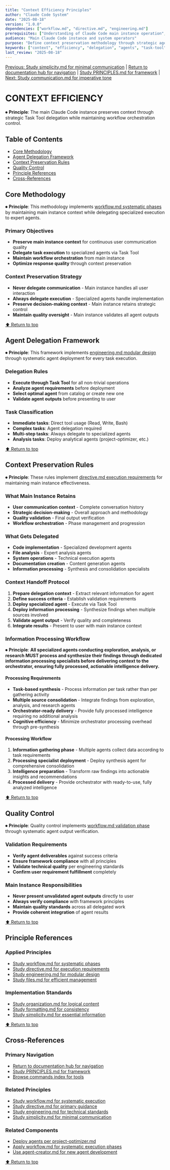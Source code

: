 ```yaml
---
title: "Context Efficiency Principles"
author: "Claude Code System"
date: "2025-08-18"
version: "1.0.0"
dependencies: ["workflow.md", "directive.md", "engineering.md"]
prerequisites: ["Understanding of Claude Code main instance operation", "Task Tool usage"]
audience: "Main Claude Code instance and system operators"
purpose: "Define context preservation methodology through strategic agent delegation"
keywords: ["context", "efficiency", "delegation", "agents", "task-tool", "optimization"]
last_review: "2025-08-18"
---
```


[Previous: Study simplicity.md for minimal communication](simplicity.md) | [Return to documentation hub for navigation](../index.md) | [Study PRINCIPLES.md for framework](../PRINCIPLES.md) | [Next: Study communication.md for imperative tone](communication.md)

# CONTEXT EFFICIENCY

⏺ **Principle**: The main Claude Code instance preserves context through strategic Task Tool delegation while maintaining workflow orchestration control.

## Table of Contents
- [Core Methodology](#core-methodology)
- [Agent Delegation Framework](#agent-delegation-framework)
- [Context Preservation Rules](#context-preservation-rules)
- [Quality Control](#quality-control)
- [Principle References](#principle-references)
- [Cross-References](#cross-references)

## Core Methodology

⏺ **Principle**: This methodology implements [workflow.md systematic phases](workflow.md) by maintaining main instance context while delegating specialized execution to expert agents.

### Primary Objectives
- **Preserve main instance context** for continuous user communication quality
- **Delegate task execution** to specialized agents via Task Tool
- **Maintain workflow orchestration** from main instance
- **Optimize response quality** through context preservation

### Context Preservation Strategy
- **Never delegate communication** - Main instance handles all user interaction
- **Always delegate execution** - Specialized agents handle implementation
- **Preserve decision-making context** - Main instance retains strategic control
- **Maintain quality oversight** - Main instance validates all agent outputs

[⬆ Return to top](#context-efficiency)

## Agent Delegation Framework

⏺ **Principle**: This framework implements [engineering.md modular design](engineering.md) through systematic agent deployment for every task execution.

### Delegation Rules
- **Execute through Task Tool** for all non-trivial operations
- **Analyze agent requirements** before deployment
- **Select optimal agent** from catalog or create new one
- **Validate agent outputs** before presenting to user

### Task Classification
- **Immediate tasks**: Direct tool usage (Read, Write, Bash)
- **Complex tasks**: Agent delegation required
- **Multi-step tasks**: Always delegate to specialized agents
- **Analysis tasks**: Deploy analytical agents (project-optimizer, etc.)

[⬆ Return to top](#context-efficiency)

## Context Preservation Rules

⏺ **Principle**: These rules implement [directive.md execution requirements](directive.md) for maintaining main instance effectiveness.

### What Main Instance Retains
- **User communication context** - Complete conversation history
- **Strategic decision-making** - Overall approach and methodology
- **Quality validation** - Final output verification
- **Workflow orchestration** - Phase management and progression

### What Gets Delegated
- **Code implementation** - Specialized development agents
- **File analysis** - Expert analysis agents
- **System operations** - Technical execution agents
- **Documentation creation** - Content generation agents
- **Information processing** - Synthesis and consolidation specialists

### Context Handoff Protocol
1. **Prepare delegation context** - Extract relevant information for agent
2. **Define success criteria** - Establish validation requirements
3. **Deploy specialized agent** - Execute via Task Tool
4. **Deploy information processing** - Synthesize findings when multiple sources involved
5. **Validate agent output** - Verify quality and completeness
6. **Integrate results** - Present to user with main instance context

### Information Processing Workflow

⏺ **Principle**: **All specialized agents conducting exploration, analysis, or research MUST process and synthesize their findings through dedicated information processing specialists before delivering context to the orchestrator, ensuring fully processed, actionable intelligence delivery.**

#### Processing Requirements
- **Task-based synthesis** - Process information per task rather than per gathering activity
- **Multiple source consolidation** - Integrate findings from exploration, analysis, and research agents
- **Orchestrator-ready delivery** - Provide fully processed intelligence requiring no additional analysis
- **Cognitive efficiency** - Minimize orchestrator processing overhead through pre-synthesis

#### Processing Workflow
1. **Information gathering phase** - Multiple agents collect data according to task requirements
2. **Processing specialist deployment** - Deploy synthesis agent for comprehensive consolidation
3. **Intelligence preparation** - Transform raw findings into actionable insights and recommendations
4. **Processed delivery** - Provide orchestrator with ready-to-use, fully analyzed intelligence

[⬆ Return to top](#context-efficiency)

## Quality Control

⏺ **Principle**: Quality control implements [workflow.md validation phase](workflow.md#7-validation) through systematic agent output verification.

### Validation Requirements
- **Verify agent deliverables** against success criteria
- **Ensure framework compliance** with all principles
- **Validate technical quality** per engineering standards
- **Confirm user requirement fulfillment** completely

### Main Instance Responsibilities
- **Never present unvalidated agent outputs** directly to user
- **Always verify compliance** with framework principles
- **Maintain quality standards** across all delegated work
- **Provide coherent integration** of agent results

[⬆ Return to top](#context-efficiency)

## Principle References

### Applied Principles
- [Study workflow.md for systematic phases](workflow.md)
- [Study directive.md for execution requirements](directive.md)
- [Study engineering.md for modular design](engineering.md)
- [Study files.md for efficient management](files.md)

### Implementation Standards
- [Study organization.md for logical content](organization.md)
- [Study formatting.md for consistency](formatting.md)
- [Study simplicity.md for essential information](simplicity.md)

[⬆ Return to top](#context-efficiency)

## Cross-References

### Primary Navigation
- [Return to documentation hub for navigation](../index.md)
- [Study PRINCIPLES.md for framework](../PRINCIPLES.md)
- [Browse commands index for tools](../commands/index.md)

### Related Principles
- [Study workflow.md for systematic execution](workflow.md)
- [Study directive.md for primary guidance](directive.md)
- [Study engineering.md for technical standards](engineering.md)
- [Study simplicity.md for minimal communication](simplicity.md)

### Related Components
- [Deploy agents per project-optimizer.md](../agents/project-optimizer.md)
- [Apply workflow.md for systematic execution phases](workflow.md)
- [Use agent-creator.md for new agent development](../agents/agent-creator.md)

[⬆ Return to top](#context-efficiency)